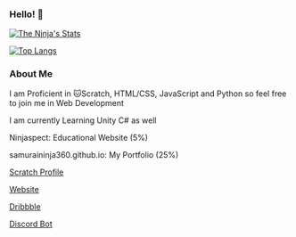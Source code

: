 ### Hello! 👋

[![The Ninja's Stats](https://github-readme-stats.vercel.app/api?username=samuraininja360&theme=dark&show_icons=true&icon_color=0068ff&bg_color=0d1117&text_color=cccccc&title_color=0068ff&hide_border=true)](https://github.com/anuraghazra/github-readme-stats)

[![Top Langs](https://github-readme-stats.vercel.app/api/top-langs/?username=samuraininja360&title_color=0068ff&bg_color=0d1117&text_color=ffffff&layout=compact&hide_border=true)](https://github.com/anuraghazra/github-readme-stats)

### About Me

I am Proficient in 🐱Scratch, HTML/CSS, JavaScript and Python so feel free to join me in Web Development

I am currently Learning Unity C# as well

Ninjaspect: Educational Website (5%)

samuraininja360.github.io: My Portfolio (25%)

[Scratch Profile](https://scratch.mit.edu/users/samuraininja360)

[Website](https://samuraininja360.github.io)

[Dribbble](https://dribbble.com/Ninja360)

[Discord Bot](https://github.com/samuraininja360/shroud-ninja.js)
<!--
**samuraininja360/samuraininja360** is a ✨ _special_ ✨ repository because its `README.md` (this file) appears on your GitHub profile.

Here are some ideas to get you started:

- 🔭 I’m currently working on ...
- 🌱 I’m currently learning ...
- 👯 I’m looking to collaborate on ...
- 🤔 I’m looking for help with ...
- 💬 Ask me about ...
- 📫 How to reach me: ...
- 😄 Pronouns: ...
- ⚡ Fun fact: ...
-->
